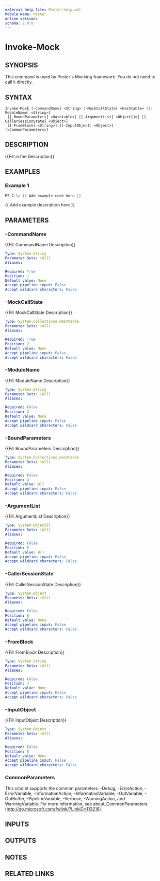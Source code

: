```yaml
---
external help file: Pester-help.xml
Module Name: Pester
online version:
schema: 2.0.0
---
```


# Invoke-Mock

## SYNOPSIS
This command is used by Pester's Mocking framework. 
You do not need to call it directly.

## SYNTAX

```
Invoke-Mock [-CommandName] <String> [-MockCallState] <Hashtable> [[-ModuleName] <String>]
 [[-BoundParameters] <Hashtable>] [[-ArgumentList] <Object[]>] [[-CallerSessionState] <Object>]
 [[-FromBlock] <String>] [[-InputObject] <Object>] [<CommonParameters>]
```

## DESCRIPTION
{{Fill in the Description}}

## EXAMPLES

### Example 1
```powershell
PS C:\> {{ Add example code here }}
```

{{ Add example description here }}

## PARAMETERS

### -CommandName
{{Fill CommandName Description}}

```yaml
Type: System.String
Parameter Sets: (All)
Aliases:

Required: True
Position: 1
Default value: None
Accept pipeline input: False
Accept wildcard characters: False
```

### -MockCallState
{{Fill MockCallState Description}}

```yaml
Type: System.Collections.Hashtable
Parameter Sets: (All)
Aliases:

Required: True
Position: 2
Default value: None
Accept pipeline input: False
Accept wildcard characters: False
```

### -ModuleName
{{Fill ModuleName Description}}

```yaml
Type: System.String
Parameter Sets: (All)
Aliases:

Required: False
Position: 3
Default value: None
Accept pipeline input: False
Accept wildcard characters: False
```

### -BoundParameters
{{Fill BoundParameters Description}}

```yaml
Type: System.Collections.Hashtable
Parameter Sets: (All)
Aliases:

Required: False
Position: 4
Default value: @{}
Accept pipeline input: False
Accept wildcard characters: False
```

### -ArgumentList
{{Fill ArgumentList Description}}

```yaml
Type: System.Object[]
Parameter Sets: (All)
Aliases:

Required: False
Position: 5
Default value: @()
Accept pipeline input: False
Accept wildcard characters: False
```

### -CallerSessionState
{{Fill CallerSessionState Description}}

```yaml
Type: System.Object
Parameter Sets: (All)
Aliases:

Required: False
Position: 6
Default value: None
Accept pipeline input: False
Accept wildcard characters: False
```

### -FromBlock
{{Fill FromBlock Description}}

```yaml
Type: System.String
Parameter Sets: (All)
Aliases:

Required: False
Position: 7
Default value: None
Accept pipeline input: False
Accept wildcard characters: False
```

### -InputObject
{{Fill InputObject Description}}

```yaml
Type: System.Object
Parameter Sets: (All)
Aliases:

Required: False
Position: 8
Default value: None
Accept pipeline input: False
Accept wildcard characters: False
```

### CommonParameters
This cmdlet supports the common parameters: -Debug, -ErrorAction, -ErrorVariable, -InformationAction, -InformationVariable, -OutVariable, -OutBuffer, -PipelineVariable, -Verbose, -WarningAction, and -WarningVariable.
For more information, see about_CommonParameters (http://go.microsoft.com/fwlink/?LinkID=113216).

## INPUTS

## OUTPUTS

## NOTES

## RELATED LINKS
